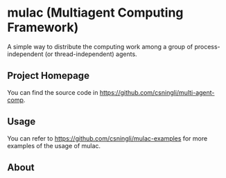 # mulac (Multiagent Computing Framework) 

A simple way to distribute the computing work among a group of process-independent (or thread-independent) agents. 

## Project Homepage 

You can find the source code in https://github.com/csningli/multi-agent-comp.

## Usage

You can refer to https://github.com/csningli/mulac-examples for more examples of the usage of mulac.

## About
